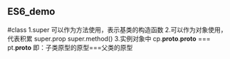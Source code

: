 ## ES6_demo
#class
1.super 可以作为方法使用，表示基类的构造函数
  2.可以作为对象使用，代表积累 super.prop  super.method()
  3.实例对象中 cp.__proto__.__proto__ === pt.__proto__
  即：子类原型的原型===父类的原型